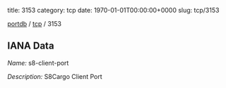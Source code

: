 title: 3153
category: tcp
date: 1970-01-01T00:00:00+0000
slug: tcp/3153

[portdb](/) / [tcp](/category/tcp.html) / 3153


## IANA Data

_Name:_ s8-client-port

_Description:_ S8Cargo Client Port

